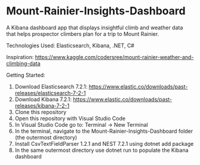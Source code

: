 # Mount-Rainier-Insights-Dashboard

A Kibana dashboard app that displays insightful climb and weather data  
that helps prospector climbers plan for a trip to Mount Rainier.

Technologies Used: Elasticsearch, Kibana, .NET, C#

Inspiration:
https://www.kaggle.com/codersree/mount-rainier-weather-and-climbing-data

Getting Started:
1) Download Elasticsearch 7.2.1: https://www.elastic.co/downloads/past-releases/elasticsearch-7-2-1
2) Download Kibana 7.2.1: https://www.elastic.co/downloads/past-releases/kibana-7-2-1
3) Clone this repository
4) Open this repository with Visual Studio Code
5) In Visual Studio Code go to: Terminal -> New Terminal
6) In the terminal, navigate to the Mount-Rainier-Insights-Dashboard folder (the outermost directory) 
7) Install CsvTextFieldParser 1.2.1 and NEST 7.2.1 using dotnet add package
8) In the same outermost directory use dotnet run to populate the Kibana dashboard
